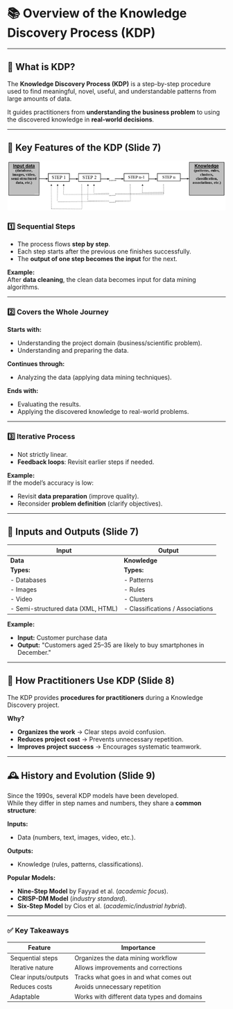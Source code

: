 # 📚 Overview of the Knowledge Discovery Process (KDP)

---

## 🧩 What is KDP?

The **Knowledge Discovery Process (KDP)** is a step-by-step procedure used to find meaningful, novel, useful, and understandable patterns from large amounts of data.

It guides practitioners from **understanding the business problem** to using the discovered knowledge in **real-world decisions**.

---

## 🔎 Key Features of the KDP (Slide 7)
![My Diagram](https://github.com/aimlresearcher/Comprehensive-2025/blob/main/DM%20HT/images/img01.png?raw=true)

### 1️⃣ Sequential Steps
- The process flows **step by step**.
- Each step starts after the previous one finishes successfully.
- The **output of one step becomes the input** for the next.

**Example:**  
After **data cleaning**, the clean data becomes input for data mining algorithms.

---

### 2️⃣ Covers the Whole Journey

**Starts with:**
- Understanding the project domain (business/scientific problem).
- Understanding and preparing the data.

**Continues through:**
- Analyzing the data (applying data mining techniques).

**Ends with:**
- Evaluating the results.
- Applying the discovered knowledge to real-world problems.

---

### 3️⃣ Iterative Process
- Not strictly linear.
- **Feedback loops**: Revisit earlier steps if needed.

**Example:**  
If the model’s accuracy is low:
- Revisit **data preparation** (improve quality).
- Reconsider **problem definition** (clarify objectives).

---

## 🔗 Inputs and Outputs (Slide 7)

| Input                          | Output                                         |
|-------------------------------|------------------------------------------------|
| **Data**                      | **Knowledge**                                  |
| **Types:**                    | **Types:**                                     |
| - Databases                   | - Patterns                                    |
| - Images                      | - Rules                                       |
| - Video                       | - Clusters                                    |
| - Semi-structured data (XML, HTML) | - Classifications / Associations     |

**Example:**  
- **Input:** Customer purchase data  
- **Output:** "Customers aged 25–35 are likely to buy smartphones in December."

---

## 📝 How Practitioners Use KDP (Slide 8)

The KDP provides **procedures for practitioners** during a Knowledge Discovery project.

**Why?**
- **Organizes the work** → Clear steps avoid confusion.
- **Reduces project cost** → Prevents unnecessary repetition.
- **Improves project success** → Encourages systematic teamwork.

---

## 🕰 History and Evolution (Slide 9)

Since the 1990s, several KDP models have been developed.  
While they differ in step names and numbers, they share a **common structure**:

**Inputs:**  
- Data (numbers, text, images, video, etc.).

**Outputs:**  
- Knowledge (rules, patterns, classifications).

**Popular Models:**
- **Nine-Step Model** by Fayyad et al. (*academic focus*).
- **CRISP-DM Model** (*industry standard*).
- **Six-Step Model** by Cios et al. (*academic/industrial hybrid*).

---

### ✅ Key Takeaways

| Feature           | Importance                                     |
|-------------------|-----------------------------------------------|
| Sequential steps  | Organizes the data mining workflow             |
| Iterative nature  | Allows improvements and corrections            |
| Clear inputs/outputs | Tracks what goes in and what comes out     |
| Reduces costs     | Avoids unnecessary repetition                  |
| Adaptable         | Works with different data types and domains    |




